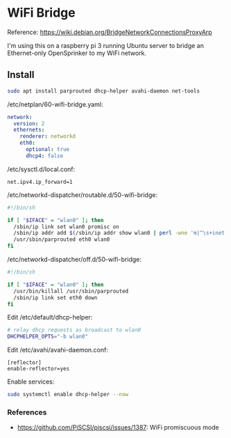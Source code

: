 # WiFi Bridge

Reference: https://wiki.debian.org/BridgeNetworkConnectionsProxyArp

I'm using this on a raspberry pi 3 running Ubuntu server to bridge an Ethernet-only OpenSprinker to my WiFi network.

## Install
```sh
sudo apt install parprouted dhcp-helper avahi-daemon net-tools
```

/etc/netplan/60-wifi-bridge.yaml:
```yaml
network:
  version: 2
  ethernets:
    renderer: networkd
    eth0:
      optional: true
      dhcp4: false
```

/etc/sysctl.d/local.conf:
```
net.ipv4.ip_forward=1
```


/etc/networkd-dispatcher/routable.d/50-wifi-bridge:
```sh
#!/bin/sh

if [ "$IFACE" = "wlan0" ]; then
  /sbin/ip link set wlan0 promisc on
  /sbin/ip addr add $(/sbin/ip addr show wlan0 | perl -wne 'm|^\s+inet (.*)/| && print $1')/32 dev eth0
  /usr/sbin/parprouted eth0 wlan0
fi
```

/etc/networkd-dispatcher/off.d/50-wifi-bridge:
```sh
#!/bin/sh

if [ "$IFACE" = "wlan0" ]; then
  /usr/bin/killall /usr/sbin/parprouted
  /sbin/ip link set eth0 down
fi
```

Edit /etc/default/dhcp-helper:
```sh
# relay dhcp requests as broadcast to wlan0
DHCPHELPER_OPTS="-b wlan0"
```

Edit /etc/avahi/avahi-daemon.conf:
```
[reflector]
enable-reflector=yes
```

Enable services:
```sh
sudo systemctl enable dhcp-helper --now
```

### References
- https://github.com/PiSCSI/piscsi/issues/1387: WiFi promiscuous mode
